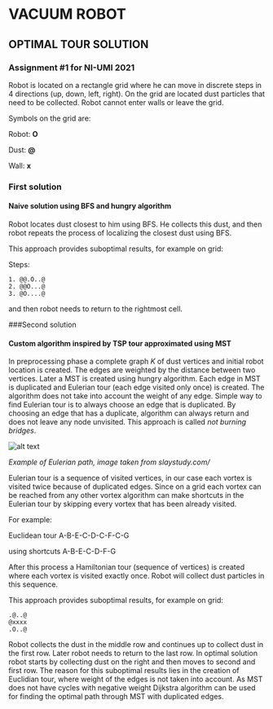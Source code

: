 # VACUUM ROBOT
## OPTIMAL TOUR SOLUTION
### Assignment \#1 for NI-UMI 2021

Robot is located on a rectangle grid where he can move in discrete steps
in 4 directions (up, down, left, right). On the grid are located dust particles that need to be collected.
Robot cannot enter walls or leave the grid.

Symbols on the grid are:

Robot: **O**

Dust: **@**

Wall: **x**

### First solution
#### Naive solution using BFS and hungry algorithm
Robot locates dust closest to him using BFS.
He collects this dust, and then robot repeats the process of localizing the closest dust using BFS.

This approach provides suboptimal results, for example on grid:

Steps:
```
1. @@.O..@
2. @@O...@
3. @O....@
```
and then robot needs to return to the rightmost cell.

###Second solution
#### Custom algorithm inspired by TSP tour approximated using MST
In preprocessing phase a complete graph *K* of dust vertices and initial robot location is created.
The edges are weighted by the distance between two vertices.
Later a MST is created using hungry algorithm. 
Each edge in MST is duplicated and Eulerian tour (each edge visited only once) is created. The algorithm
does not take into account the weight of any edge. Simple way to find Eulerian tour is to always 
choose an edge that is duplicated. By choosing an edge that has a duplicate, algorithm can always return 
and does not leave any node unvisited. This approach is called *not burning bridges*.

![alt text](https://slaystudy.com/wp-content/uploads/2020/07/eulercircuit.png)

*Example of Eulerian path, image taken from slaystudy.com/*


Eulerian tour is a sequence of visited vertices, in our case each vortex is visited twice because 
of duplicated edges. Since on a grid each vortex can be reached from any other vortex algorithm can make
shortcuts in the Eulerian tour by skipping every vortex that has been already visited.

For example: 

Euclidean tour  A-B-E-C-D-C-F-C-G

using shortcuts A-B-E-C-D-F-G

After this process a Hamiltonian tour (sequence of vertices) is created where each vortex is visited exactly once.
Robot will collect dust particles in this sequence.

This approach provides suboptimal results, for example on grid:

```
.@..@
@xxxx
.O..@
```

Robot collects the dust in the middle row and continues up to collect dust in the first row. Later robot needs to
return to the last row. In optimal solution robot starts by collecting dust on the right and then moves to second
and first row. The reason for this suboptimal results lies in the creation of Euclidian tour, where weight of the edges
is not taken into account. As MST does not have cycles with negative weight Dijkstra algorithm can be used for finding
the optimal path through MST with duplicated edges.







